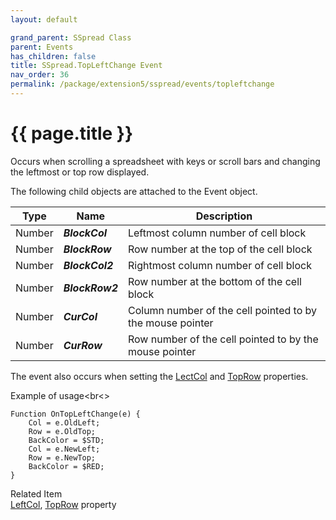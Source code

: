 ```yaml
---
layout: default

grand_parent: SSpread Class
parent: Events
has_children: false
title: SSpread.TopLeftChange Event
nav_order: 36
permalink: /package/extension5/sspread/events/topleftchange
---
```

# {{ page.title }}

Occurs when scrolling a spreadsheet with keys or scroll bars and changing the leftmost or top row displayed.

The following child objects are attached to the Event object.

| Type   | Name            | Description                                               |
|--------|-----------------|-----------------------------------------------------------|
| Number |  **_BlockCol_** | Leftmost column number of cell block                      |
| Number |  **_BlockRow_** | Row number at the top of the cell block                   |
| Number | **_BlockCol2_** | Rightmost column number of cell block                     |
| Number | **_BlockRow2_** | Row number at the bottom of the cell block                |
| Number |   **_CurCol_**  | Column number of the cell pointed to by the mouse pointer |
| Number |   **_CurRow_**  | Row number of the cell pointed to by the mouse pointer    |

The event also occurs when setting the <a href="/package/extension5/sspread/properties/leftcol">LectCol</a> and  <a href="/package/extension5/sspread/properties/toprow">TopRow</a> properties.

Example of usage<br<>
```
Function OnTopLeftChange(e) {
    Col = e.OldLeft;
    Row = e.OldTop;
    BackColor = $STD;
    Col = e.NewLeft;
    Row = e.NewTop;
    BackColor = $RED;
}
```

Related Item<br>
<a href="/package/extension5/sspread/properties/leftcol">LeftCol</a>,  <a href="/package/extension5/sspread/properties/toprow">TopRow</a> property